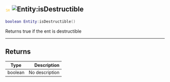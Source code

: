## ![shared](../../.gitbook/assets/shared.png) ![Entity](./readme/entity "mention"):isDestructible

```lua
boolean Entity:isDestructible()
```

Returns true if the ent is destructible

------
## Returns

| Type   | Description |
| ------ | ----------: |
| boolean | No description |

